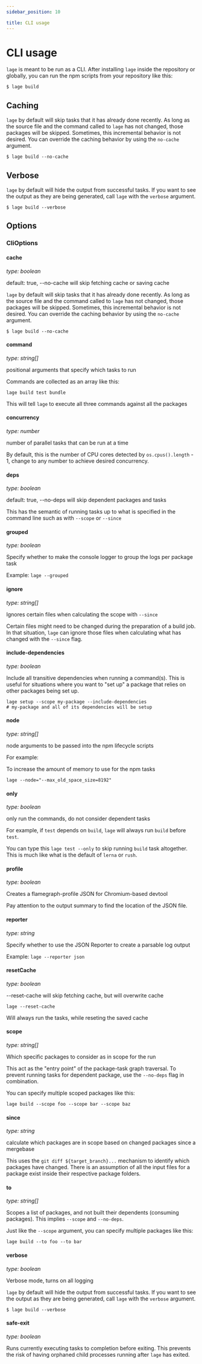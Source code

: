 ```yaml
---
sidebar_position: 10

title: CLI usage
---
```


# CLI usage

`lage` is meant to be run as a CLI. After installing `lage` inside the repository or globally, you can run the npm scripts from your repository like this:

```
$ lage build
```

## Caching

`lage` by default will skip tasks that it has already done recently. As long as the source file and the command called to `lage` has not changed, those packages will be skipped. Sometimes, this incremental behavior is not desired. You can override the caching behavior by using the `no-cache` argument.

```
$ lage build --no-cache
```

## Verbose

`lage` by default will hide the output from successful tasks. If you want to see the output as they are being generated, call `lage` with the `verbose` argument.

```
$ lage build --verbose
```

## Options

### CliOptions
#### cache
_type: boolean_

default: true, --no-cache will skip fetching cache or saving cache

`lage` by default will skip tasks that it has already done recently. As long as the source file and the command called to `lage` has not changed, those packages will be skipped. Sometimes, this incremental behavior is not desired. You can override the caching behavior by using the `no-cache` argument.

```
$ lage build --no-cache
```

  
#### command
_type: string[]_

positional arguments that specify which tasks to run

Commands are collected as an array like this:

```
lage build test bundle
```

This will tell `lage` to execute all three commands against all the packages

  
#### concurrency
_type: number_

number of parallel tasks that can be run at a time

By default, this is the number of CPU cores detected by `os.cpus().length` - 1,
change to any number to achieve desired concurrency.

  
#### deps
_type: boolean_

default: true, --no-deps will skip dependent packages and tasks

This has the semantic of running tasks up to what is specified in the command line
such as with `--scope` or `--since`

  
#### grouped
_type: boolean_

Specify whether to make the console logger to group the logs per package task

Example: `lage --grouped`

  
#### ignore
_type: string[]_

Ignores certain files when calculating the scope with `--since`

Certain files might need to be changed during the preparation of a build
job. In that situation, `lage` can ignore those files when calculating what
has changed with the `--since` flag.

#### include-dependencies
_type: boolean_

Include all transitive dependencies when running a command(s).
This is useful for situations where you want to "set up" a package that relies on other packages being set up.

```
lage setup --scope my-package --include-dependencies
# my-package and all of its dependencies will be setup
```

#### node
_type: string[]_

node arguments to be passed into the npm lifecycle scripts

For example:

To increase the amount of memory to use for the npm tasks
```
lage --node="--max_old_space_size=8192"
```

  
#### only
_type: boolean_

only run the commands, do not consider dependent tasks

For example, if `test` depends on `build`, `lage` will always run `build` before `test`.

You can type this `lage test --only` to skip running `build` task altogether. This is much
like what is the default of `lerna` or `rush`.

  
#### profile
_type: boolean_

Creates a flamegraph-profile JSON for Chromium-based devtool

Pay attention to the output summary to find the location of the JSON file.

  
#### reporter
_type: string_

Specify whether to use the JSON Reporter to create a parsable log output

Example: `lage --reporter json`

  
#### resetCache
_type: boolean_

--reset-cache will skip fetching cache, but will overwrite cache

```
lage --reset-cache
```

Will always run the tasks, while reseting the saved cache

  
#### scope
_type: string[]_

Which specific packages to consider as in scope for the run

This act as the "entry point" of the package-task graph traversal. To prevent
running tasks for dependent package, use the `--no-deps` flag in combination.

You can specify multiple scoped packages like this:

```
lage build --scope foo --scope bar --scope baz
```

  
#### since
_type: string_

calculate which packages are in scope based on changed packages since a mergebase

This uses the `git diff ${target_branch}...` mechanism to identify which packages
have changed. There is an assumption of all the input files for a package exist
inside their respective package folders.

  
#### to
_type: string[]_

Scopes a list of packages, and not built their dependents (consuming packages).
This implies `--scope` and `--no-deps`.

Just like the `--scope` argument, you can specify multiple packages like this:

```
lage build --to foo --to bar
```

  
#### verbose
_type: boolean_

Verbose mode, turns on all logging

`lage` by default will hide the output from successful tasks. If you want to see the
output as they are being generated, call `lage` with the `verbose` argument.

```
$ lage build --verbose
```

#### safe-exit

_type: boolean_

Runs currently executing tasks to completion before exiting.
This prevents the risk of having orphaned child processes running after
`lage` has exited.

